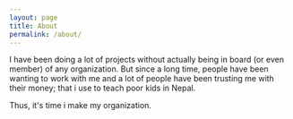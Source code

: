```yaml
---
layout: page
title: About
permalink: /about/
---
```


I have been doing a lot of projects without actually being in board (or even member) of any organization.
But since a long time, people have been wanting to work with me and a lot of people have been trusting me with their money; that i use to teach poor kids in Nepal.

Thus, it's time i make my organization.

